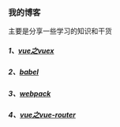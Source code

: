 ### 我的博客
主要是分享一些学习的知识和干货

##### 1、[vue之vuex](https://github.com/lzccheng/MyBlog/blob/master/vue%E4%B9%8Bvuex.md)
##### 2、[babel](https://github.com/lzccheng/MyBlog/blob/master/babel.md)
##### 3、[webpack](https://github.com/lzccheng/MyBlog/blob/master/webpack.md)
##### 4、[vue之vue-router](https://github.com/lzccheng/MyBlog/blob/master/vue%E4%B9%8Bvue-router.md)